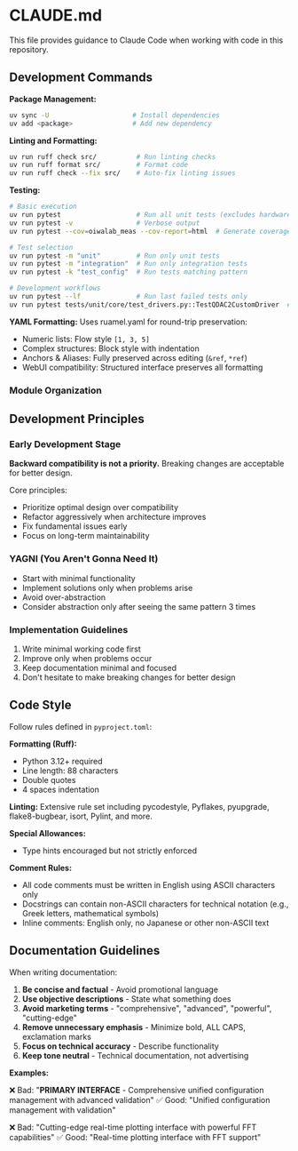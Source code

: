 # CLAUDE.md

This file provides guidance to Claude Code when working with code in this repository.

## Development Commands

**Package Management:**
```bash
uv sync -U                     # Install dependencies
uv add <package>               # Add new dependency
```

**Linting and Formatting:**
```bash
uv run ruff check src/          # Run linting checks
uv run ruff format src/         # Format code
uv run ruff check --fix src/    # Auto-fix linting issues
```

**Testing:**
```bash
# Basic execution
uv run pytest                   # Run all unit tests (excludes hardware/GUI/WebUI by default)
uv run pytest -v                # Verbose output
uv run pytest --cov=oiwalab_meas --cov-report=html  # Generate coverage report

# Test selection
uv run pytest -m "unit"         # Run only unit tests
uv run pytest -m "integration"  # Run only integration tests
uv run pytest -k "test_config"  # Run tests matching pattern

# Development workflows
uv run pytest --lf              # Run last failed tests only
uv run pytest tests/unit/core/test_drivers.py::TestQDAC2CustomDriver  # Specific test
```


**YAML Formatting:**
Uses ruamel.yaml for round-trip preservation:
- Numeric lists: Flow style `[1, 3, 5]`
- Complex structures: Block style with indentation
- Anchors & Aliases: Fully preserved across editing (`&ref`, `*ref`)
- WebUI compatibility: Structured interface preserves all formatting

### Module Organization

## Development Principles

### Early Development Stage
**Backward compatibility is not a priority.** Breaking changes are acceptable for better design.

Core principles:
- Prioritize optimal design over compatibility
- Refactor aggressively when architecture improves
- Fix fundamental issues early
- Focus on long-term maintainability

### YAGNI (You Aren't Gonna Need It)
- Start with minimal functionality
- Implement solutions only when problems arise
- Avoid over-abstraction
- Consider abstraction only after seeing the same pattern 3 times

### Implementation Guidelines
1. Write minimal working code first
2. Improve only when problems occur
3. Keep documentation minimal and focused
4. Don't hesitate to make breaking changes for better design

## Code Style

Follow rules defined in `pyproject.toml`:

**Formatting (Ruff):**
- Python 3.12+ required
- Line length: 88 characters
- Double quotes
- 4 spaces indentation

**Linting:**
Extensive rule set including pycodestyle, Pyflakes, pyupgrade, flake8-bugbear, isort, Pylint, and more.

**Special Allowances:**
- Type hints encouraged but not strictly enforced

**Comment Rules:**
- All code comments must be written in English using ASCII characters only
- Docstrings can contain non-ASCII characters for technical notation (e.g., Greek letters, mathematical symbols)
- Inline comments: English only, no Japanese or other non-ASCII text


## Documentation Guidelines

When writing documentation:

1. **Be concise and factual** - Avoid promotional language
2. **Use objective descriptions** - State what something does
3. **Avoid marketing terms** - "comprehensive", "advanced", "powerful", "cutting-edge"
4. **Remove unnecessary emphasis** - Minimize bold, ALL CAPS, exclamation marks
5. **Focus on technical accuracy** - Describe functionality
6. **Keep tone neutral** - Technical documentation, not advertising

**Examples:**

❌ Bad: "**PRIMARY INTERFACE** - Comprehensive unified configuration management with advanced validation"
✅ Good: "Unified configuration management with validation"

❌ Bad: "Cutting-edge real-time plotting interface with powerful FFT capabilities"
✅ Good: "Real-time plotting interface with FFT support"